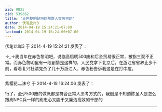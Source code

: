 ```yaml
---
aid: 9025
zid: 539862
title: '赤色黎明贴吧的那群人蛮厉害的'
author: 伏笔此岸3
date: 2014-04-19 15:24:21+07:00
lastmod: 2014-04-19 16:24:00+07:00
---
```


伏笔此岸3 于 2014-4-19 15:24:21 发表了：

→\_→我当年在赤色黎明吧，说临高启明500废和后金贸易很正常，被指三观不正常。而赤色黎明里有一段剧情是这样的，人民党拿下北京后，在浙江省省界止步不前，看着复兴社清党杀了几十万浙江人，赤色粉告诉我这是在打牛痘。

---------

紫樱花灬沫兮 于 2014-4-19 16:24:06 发表了：

行了，至少500废的做派都是符合正常人思考方式的，我倒是不知道陈圣人是怎么跟刷NPC兵一样的刷忠心又能干又廉洁高效的干部的

---------

